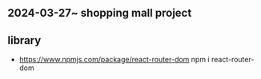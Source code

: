 ## 2024-03-27~ shopping mall project

## library

-   https://www.npmjs.com/package/react-router-dom
    npm i react-router-dom
